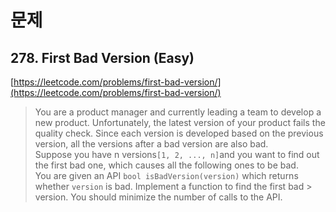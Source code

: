 # 문제
## 278. First Bad Version (Easy) 
[https://leetcode.com/problems/first-bad-version/](https://leetcode.com/problems/first-bad-version/)

> You are a product manager and currently leading a team to develop a new product. Unfortunately, the latest version of your product fails the quality check. Since each version is developed based on the previous version, all the versions after a bad version are also bad.<br>
Suppose you have n versions`[1, 2, ..., n]`and you want to find out the first bad one, which causes all the following ones to be bad.<br>
You are given an API `bool isBadVersion(version)` which returns whether `version` is bad. Implement a function to find the first bad > version. You should minimize the number of calls to the API.

